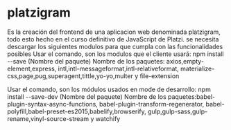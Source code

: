 # platzigram
Es la creación del frontend de una aplicacion web denominada platzigram, todo esto hecho en el curso definitivo de JavaScript de Platzi.
se necesita descargar los siguientes modulos para que cumpla con las funcionalidades posibles 
Usar el comando, son los modulos que el cliente usará: npm install --save (Nombre del paquete)
Nombre de los paquetes: axios,empty-element,express, intl,intl-messageformat,intl-relativeformat, materialize-css,page,pug,superagent,tittle,yo-yo,multer y file-extension

Usar el comando, son los módulos usados en mode de desarrollo: npm install --save-dev (Nombre del paquete)
Nombre de los paquetes:babel-plugin-syntax-async-functions, babel-plugin-transform-regenerator, babel-polyfill,babel-preset-es2015,babelify,browserify, gulp,gulp-sass,gulp-rename,vinyl-source-stream y watchify
